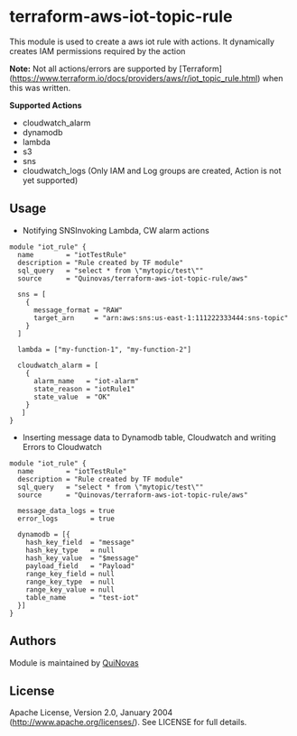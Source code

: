 # terraform-aws-iot-topic-rule

This module is used to create a aws iot rule with actions. It dynamically creates IAM permissions required by the action

**Note:**
Not all actions/errors are supported by [Terraform] (https://www.terraform.io/docs/providers/aws/r/iot_topic_rule.html) when this was written. 

**Supported Actions**
* cloudwatch_alarm
* dynamodb
* lambda
* s3
* sns
* cloudwatch_logs (Only IAM and Log groups are created, Action is not yet supported)

## Usage
* Notifying SNSInvoking Lambda, CW alarm actions

```hcl
module "iot_rule" {
  name        = "iotTestRule"
  description = "Rule created by TF module"
  sql_query   = "select * from \"mytopic/test\""
  source      = "Quinovas/terraform-aws-iot-topic-rule/aws"

  sns = [
    {
      message_format = "RAW"
      target_arn     = "arn:aws:sns:us-east-1:111222333444:sns-topic"
    }
  ]

  lambda = ["my-function-1", "my-function-2"]

  cloudwatch_alarm = [
    {
      alarm_name   = "iot-alarm"
      state_reason = "iotRule1"
      state_value  = "OK"
    }
   ]
}
```
* Inserting message data to Dynamodb table, Cloudwatch and writing Errors to Cloudwatch
```hcl
module "iot_rule" {
  name        = "iotTestRule"
  description = "Rule created by TF module"
  sql_query   = "select * from \"mytopic/test\""
  source      = "Quinovas/terraform-aws-iot-topic-rule/aws"

  message_data_logs = true
  error_logs        = true

  dynamodb = [{
    hash_key_field  = "message"
    hash_key_type   = null
    hash_key_value  = "$message"
    payload_field   = "Payload"
    range_key_field = null
    range_key_type  = null
    range_key_value = null
    table_name      = "test-iot"
  }]
}
```

## Authors

Module is maintained by [QuiNovas](https://github.com/QuiNovas)

## License

Apache License, Version 2.0, January 2004 (http://www.apache.org/licenses/). See LICENSE for full details.